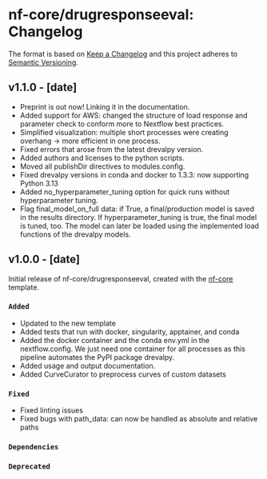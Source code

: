 # nf-core/drugresponseeval: Changelog

The format is based on [Keep a Changelog](https://keepachangelog.com/en/1.0.0/)
and this project adheres to [Semantic Versioning](https://semver.org/spec/v2.0.0.html).

## v1.1.0 - [date]

- Preprint is out now! Linking it in the documentation.
- Added support for AWS: changed the structure of load response and parameter check to conform more to Nextflow
  best practices.
- Simplified visualization: multiple short processes were creating overhang → more efficient in one process.
- Fixed errors that arose from the latest drevalpy version.
- Added authors and licenses to the python scripts.
- Moved all publishDir directives to modules.config.
- Fixed drevalpy versions in conda and docker to 1.3.3: now supporting Python 3.13
- Added no_hyperparameter_tuning option for quick runs without hyperparameter tuning.
- Flag final_model_on_full data: if True, a final/production model is saved in the results directory. If hyperparameter_tuning is true, the final model is tuned, too. The model can later be loaded using the implemented load functions of the drevalpy models.

## v1.0.0 - [date]

Initial release of nf-core/drugresponseeval, created with the [nf-core](https://nf-co.re/) template.

### `Added`

- Updated to the new template
- Added tests that run with docker, singularity, apptainer, and conda
- Added the docker container and the conda env.yml in the nextflow.config. We just need one container for all
  processes as this pipeline automates the PyPI package drevalpy.
- Added usage and output documentation.
- Added CurveCurator to preprocess curves of custom datasets

### `Fixed`

- Fixed linting issues
- Fixed bugs with path_data: can now be handled as absolute and relative paths

### `Dependencies`

### `Deprecated`

